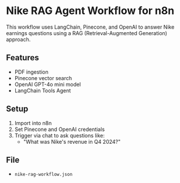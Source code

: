 # Nike RAG Agent Workflow for n8n

This workflow uses LangChain, Pinecone, and OpenAI to answer Nike earnings questions using a RAG (Retrieval-Augmented Generation) approach.

## Features
- PDF ingestion
- Pinecone vector search
- OpenAI GPT-4o mini model
- LangChain Tools Agent

## Setup
1. Import into n8n
2. Set Pinecone and OpenAI credentials
3. Trigger via chat to ask questions like:
   - "What was Nike's revenue in Q4 2024?"

## File
- `nike-rag-workflow.json`
